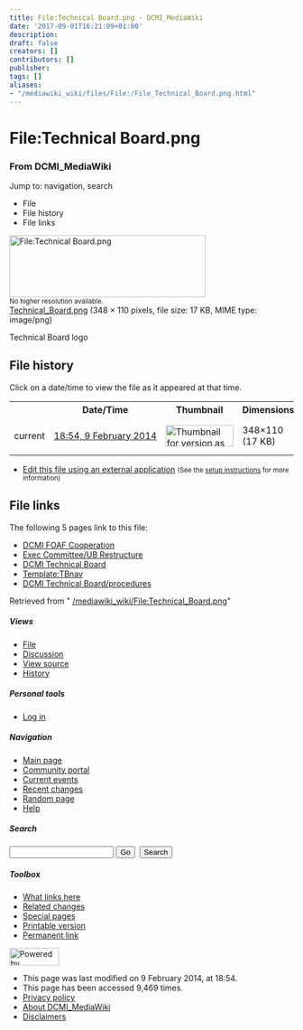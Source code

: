```yaml
---
title: File:Technical Board.png - DCMI_MediaWiki
date: '2017-09-01T16:21:09+01:00'
description: 
draft: false
creators: []
contributors: []
publisher: 
tags: []
aliases:
- "/mediawiki_wiki/files/File:/File_Technical_Board.png.html"
---
```


<a id="top"></a>
# File:Technical Board.png

### From DCMI\_MediaWiki

Jump to: navigation, search
<!-- start content -->
- File
- File history
- File links

 [<img alt="File:Technical Board.png" src="/images/3/32/Technical_Board.png" width="348" height="110">](/mediawiki_wiki/files/Technical_Board.png)  
<small>No higher resolution available.</small>  
 [Technical\_Board.png](/images/3/32/Technical_Board.png)‎ (348 × 110 pixels, file size: 17 KB, MIME type: image/png)

Technical Board logo

<!-- 
NewPP limit report
Preprocessor node count: 1/1000000
Post-expand include size: 0/2097152 bytes
Template argument size: 0/2097152 bytes
Expensive parser function count: 0/100
-->
## File history

Click on a date/time to view the file as it appeared at that time.

<table class="wikitable filehistory">
  <tr>
    <td></td>
    <th>Date/Time</th>
    <th>Thumbnail</th>
    <th>Dimensions</th>
    <th>User</th>
    <th>Comment</th>
  </tr>
  <tr>
    <td>current</td>
    <td class="filehistory-selected" style="white-space: nowrap;"><a href="/mediawiki_wiki/files/Technical_Board.png">18:54, 9 February 2014</a></td>
    <td><a href="/images/3/32/Technical_Board.png"><img alt="Thumbnail for version as of 18:54, 9 February 2014" src="/images/3/32/Technical_Board.png" width="120" height="38"></a></td>
    <td>348×110 <span style="white-space: nowrap;">(17 KB)</span>
    </td>
    <td>
      <a href="/index.php?title=User:StuartSutton&amp;action=edit&amp;redlink=1" class="new mw-userlink" title="User:StuartSutton (page does not exist)">StuartSutton</a> <span style="white-space: nowrap;"> <span class="mw-usertoollinks">(<a href="/index.php?title=User_talk:StuartSutton&amp;action=edit&amp;redlink=1" class="new" title="User talk:StuartSutton (page does not exist)">Talk</a> | <a href="/index.php/Special:Contributions/StuartSutton" title="Special:Contributions/StuartSutton">contribs</a>)</span></span>
    </td>
    <td> <span class="comment">(Technical Board logo)</span>
    </td>
  </tr>
</table>

  

- [Edit this file using an external application](/index.php?title=File:Technical_Board.png&action=edit&externaledit=true&mode=file "File:Technical Board.png") <small>(See the <a href="http://www.mediawiki.org/wiki/Manual:External_editors" class="external text" rel="nofollow">setup instructions</a> for more information)</small>

## File links

The following 5 pages link to this file:

- [DCMI FOAF Cooperation](/index.php/DCMI_FOAF_Cooperation "DCMI FOAF Cooperation")
- [Exec Committee/UB Restructure](/index.php/Exec_Committee/UB_Restructure "Exec Committee/UB Restructure")
- [DCMI Technical Board](/index.php/DCMI_Technical_Board "DCMI Technical Board")
- [Template:TBnav](/index.php/Template:TBnav "Template:TBnav")
- [DCMI Technical Board/procedures](/index.php/DCMI_Technical_Board/procedures "DCMI Technical Board/procedures")

Retrieved from " [/mediawiki_wiki/File:Technical\_Board.png](/mediawiki_wiki/files/File:/File:Technical_Board.png.html)"

<!-- end content -->

##### Views

- [File](/mediawiki_wiki/files/File:/File:Technical_Board.png.html "View the file page [c]")
- [Discussion](/index.php?title=File_talk:Technical_Board.png&action=edit&redlink=1 "Discussion about the content page [t]")
- [View source](/index.php?title=File:Technical_Board.png&action=edit "This page is protected.
You can view its source [e]")
- [History](/index.php?title=File:Technical_Board.png&action=history "Past revisions of this page [h]")

##### Personal tools

- [Log in](/index.php?title=Special:UserLogin&returnto=File:Technical_Board.png "You are encouraged to log in; however, it is not mandatory [o]")

<script type="text/javascript"> if (window.isMSIE55) fixalpha(); </script>

##### Navigation

- [Main page](/index.php/Main_Page "Visit the main page [z]")
- [Community portal](/index.php/DCMI_MediaWiki:Community_portal "About the project, what you can do, where to find things")
- [Current events](/index.php/DCMI_MediaWiki:Current_events "Find background information on current events")
- [Recent changes](/index.php/Special:RecentChanges "The list of recent changes in the wiki [r]")
- [Random page](/index.php/Special:Random "Load a random page [x]")
- [Help](/index.php/Help:Contents "The place to find out")

##### <label for="searchInput">Search</label>

<form action="/index.php" id="searchform">
				<input type="hidden" name="title" value="Special:Search">
				<input id="searchInput" title="Search DCMI_MediaWiki" accesskey="f" type="search" name="search">
				<input type="submit" name="go" class="searchButton" id="searchGoButton" value="Go" title="Go to a page with this exact name if exists"> 
				<input type="submit" name="fulltext" class="searchButton" id="mw-searchButton" value="Search" title="Search the pages for this text">
			</form>

##### Toolbox

- [What links here](/index.php/Special:WhatLinksHere/File:Technical_Board.png "List of all wiki pages that link here [j]")
- [Related changes](/index.php/Special:RecentChangesLinked/File:Technical_Board.png "Recent changes in pages linked from this page [k]")
- [Special pages](/index.php/Special:SpecialPages "List of all special pages [q]")
- [Printable version](/index.php?title=File:Technical_Board.png&printable=yes "Printable version of this page [p]")
- [Permanent link](/index.php?title=File:Technical_Board.png&oldid=6519 "Permanent link to this revision of the page")

<!-- end of the left (by default at least) column -->

 [<img src="/skins/common/images/poweredby_mediawiki_88x31.png" height="31" width="88" alt="Powered by MediaWiki">](http://www.mediawiki.org/)

- This page was last modified on 9 February 2014, at 18:54.
- This page has been accessed 9,469 times.
- [Privacy policy](/index.php/DCMI_MediaWiki:Privacy_policy "DCMI MediaWiki:Privacy policy")
- [About DCMI\_MediaWiki](/index.php/DCMI_MediaWiki:About "DCMI MediaWiki:About")
- [Disclaimers](/index.php/DCMI_MediaWiki:General_disclaimer "DCMI MediaWiki:General disclaimer")

<script>if (window.runOnloadHook) runOnloadHook();</script><!-- Served in 0.445 secs. -->
